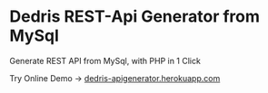 # Dedris REST-Api Generator from MySql

Generate REST API from MySql, with PHP in 1 Click

Try Online Demo -> <a href="https://dedris-apigenerator.herokuapp.com/" target="_blank">dedris-apigenerator.herokuapp.com</a>
